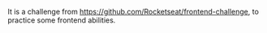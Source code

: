 It is a challenge from https://github.com/Rocketseat/frontend-challenge, to practice some frontend abilities.
